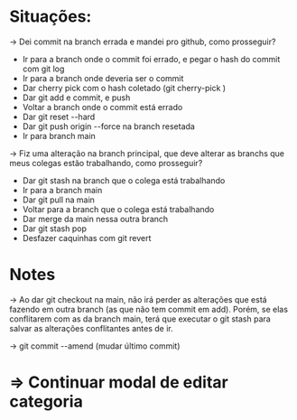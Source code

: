 # Situações:

-> Dei commit na branch errada e mandei pro github, como prosseguir?
   - Ir para a branch onde o commit foi errado, e pegar o hash do commit com git log
   - Ir para a branch onde deveria ser o commit
   - Dar cherry pick com o hash coletado (git cherry-pick <hash>)
   - Dar git add e commit, e push
   - Voltar a branch onde o commit está errado
   - Dar git reset --hard <hash>
   - Dar git push origin <branch-errada> --force na branch resetada
   - Ir para branch main

-> Fiz uma alteração na branch principal, que deve alterar as branchs que meus colegas estão trabalhando, como prosseguir?
   - Dar git stash na branch que o colega está trabalhando
   - Ir para a branch main
   - Dar git pull na main
   - Voltar para a branch que o colega está trabalhando
   - Dar merge da main nessa outra branch
   - Dar git stash pop
   - Desfazer caquinhas com git revert

# Notes

-> Ao dar git checkout na main, não irá perder as alterações que está fazendo em outra branch (as que não tem commit em add). Porém, se elas conflitarem com as da branch main, terá que executar o git stash para salvar as alterações conflitantes antes de ir.

-> git commit --amend (mudar último commit)

# => Continuar modal de editar categoria